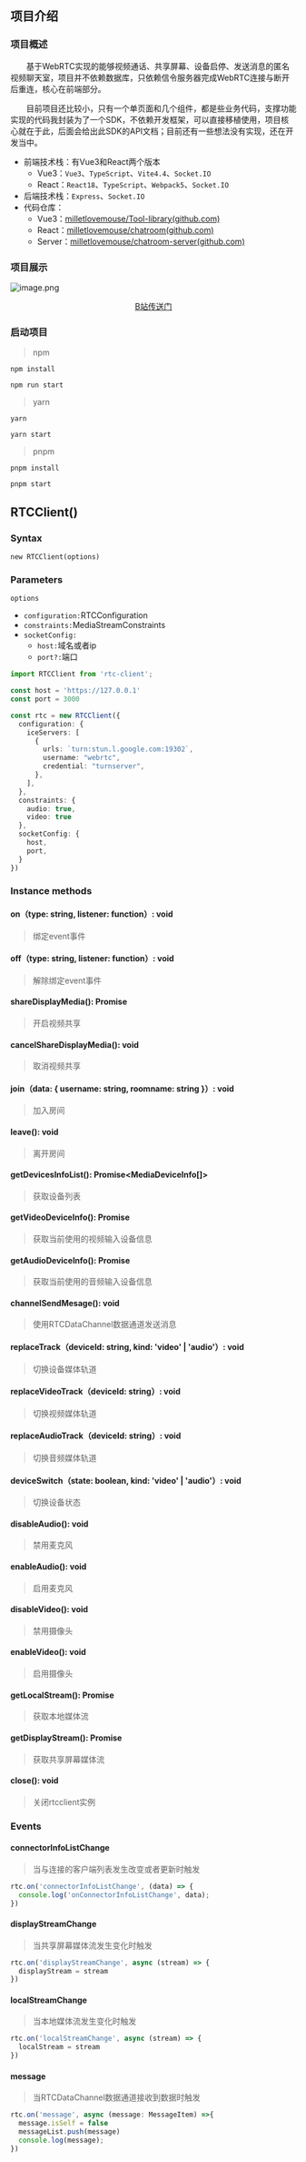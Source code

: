## 项目介绍
### 项目概述
&emsp;&emsp;基于WebRTC实现的能够视频通话、共享屏幕、设备启停、发送消息的匿名视频聊天室，项目并不依赖数据库，只依赖信令服务器完成WebRTC连接与断开后重连，核心在前端部分。

&emsp;&emsp;目前项目还比较小，只有一个单页面和几个组件，都是些业务代码，支撑功能实现的代码我封装为了一个SDK，不依赖开发框架，可以直接移植使用，项目核心就在于此，后面会给出此SDK的API文档；目前还有一些想法没有实现，还在开发当中。

- 前端技术栈：有Vue3和React两个版本
  - Vue3：`Vue3`、`TypeScript`、`Vite4.4`、`Socket.IO`
  - React：`React18`、`TypeScript`、`Webpack5`、`Socket.IO`
- 后端技术栈：`Express`、`Socket.IO`
- 代码仓库：
  - Vue3：[milletlovemouse/Tool-library(github.com)](https://github.com/milletlovemouse/Tool-library)
  - React：[milletlovemouse/chatroom(github.com)](https://github.com/milletlovemouse/chatroom)
  - Server：[milletlovemouse/chatroom-server(github.com)](https://github.com/milletlovemouse/chatroom-server)

### 项目展示
![image.png](https://raw.githubusercontent.com/milletlovemouse/github-file-library/main/images/chatroom_readme.png)

<p align=center><a href="https://www.bilibili.com/video/BV1194y187mc/?share_source=copy_web&vd_source=340ae8bb00ff31aa830e5dc42df14f8b">B站传送门</a></p>

### 启动项目
> npm
```shell
npm install

npm run start
```
> yarn
```shell
yarn

yarn start
```
> pnpm
```shell
pnpm install

pnpm start
```

## RTCClient()
### Syntax
`new RTCClient(options)`
### Parameters
`options`

- `configuration:`RTCConfiguration
- `constraints:`MediaStreamConstraints
- `socketConfig:`
   - `host:`域名或者ip
   - `port?:`端口
```typescript
import RTCClient from 'rtc-client';

const host = 'https://127.0.0.1'
const port = 3000

const rtc = new RTCClient({
  configuration: {
    iceServers: [
      {
        urls: `turn:stun.l.google.com:19302`,
        username: "webrtc",
        credential: "turnserver",
      },
    ],
  },
  constraints: {
    audio: true,
    video: true
  },
  socketConfig: {
    host,
    port,
  }
})
```
### Instance methods
#### on（type: string, listener: function）: void
> 绑定event事件

#### off（type: string, listener: function）: void
> 解除绑定event事件

#### shareDisplayMedia(): Promise<MediaStream>
> 开启视频共享

#### cancelShareDisplayMedia(): void
> 取消视频共享

#### join（data: { username: string, roomname: string }）: void
> 加入房间

#### leave(): void
> 离开房间

#### getDevicesInfoList(): Promise<MediaDeviceInfo[]>
> 获取设备列表

#### getVideoDeviceInfo(): Promise<MediaDeviceInfo>
> 获取当前使用的视频输入设备信息

#### getAudioDeviceInfo(): Promise<MediaDeviceInfo>
> 获取当前使用的音频输入设备信息

#### channelSendMesage(): void
> 使用RTCDataChannel数据通道发送消息

#### replaceTrack（deviceId: string, kind: 'video' | 'audio'）: void
> 切换设备媒体轨道

#### replaceVideoTrack（deviceId: string）: void
> 切换视频媒体轨道

#### replaceAudioTrack（deviceId: string）: void
> 切换音频媒体轨道

#### deviceSwitch（state: boolean, kind: 'video' | 'audio'）: void
> 切换设备状态

#### disableAudio(): void
> 禁用麦克风

#### enableAudio(): void
> 启用麦克风

#### disableVideo(): void
> 禁用摄像头

#### enableVideo(): void
> 启用摄像头

#### getLocalStream(): Promise<MediaStream>
> 获取本地媒体流

#### getDisplayStream(): Promise<MediaStream>
> 获取共享屏幕媒体流

#### close(): void
> 关闭rtcclient实例

### Events
#### connectorInfoListChange
> 当与连接的客户端列表发生改变或者更新时触发

```typescript
rtc.on('connectorInfoListChange', (data) => {
  console.log('onConnectorInfoListChange', data);
})
```
#### displayStreamChange
> 当共享屏幕媒体流发生变化时触发

```typescript
rtc.on('displayStreamChange', async (stream) => {
  displayStream = stream
})
```
#### localStreamChange
> 当本地媒体流发生变化时触发

```typescript
rtc.on('localStreamChange', async (stream) => {
  localStream = stream
})
```
#### message
> 当RTCDataChannel数据通道接收到数据时触发

```typescript
rtc.on('message', async (message: MessageItem) =>{
  message.isSelf = false
  messageList.push(message)
  console.log(message);
})
```
